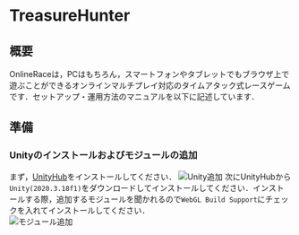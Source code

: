 # TreasureHunter

## 概要

OnlineRaceは，PCはもちろん，スマートフォンやタブレットでもブラウザ上で遊ぶことができるオンラインマルチプレイ対応のタイムアタック式レースゲームです．セットアップ・運用方法のマニュアルを以下に記述しています．

## 準備

### Unityのインストールおよびモジュールの追加

まず，[UnityHub](https://unity3d.com/jp/get-unity/download)をインストールしてください．
![Unity追加](https://user-images.githubusercontent.com/75965403/142373852-0bb38ac7-01ad-43f1-b01a-755e4fcab9f4.png)
次にUnityHubから`Unity(2020.3.18f1)`をダウンロードしてインストールしてください．インストールする際，追加するモジュールを聞かれるので`WebGL Build Support`にチェックを入れてインストールしてください．  
![モジュール追加](https://user-images.githubusercontent.com/75965403/142373844-2e1a6705-1d4c-4835-8290-a1ff20269e9a.png)
